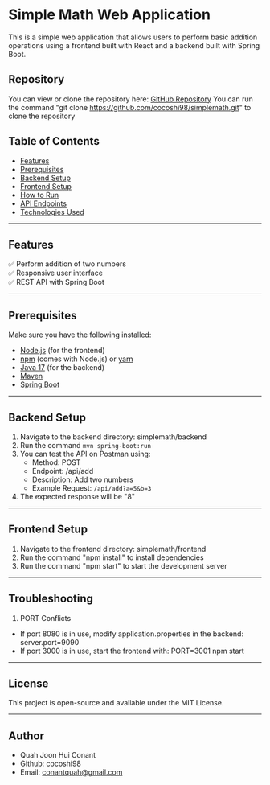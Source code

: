 # Simple Math Web Application

This is a simple web application that allows users to perform basic addition operations using a frontend built with React and a backend built with Spring Boot.

## Repository

You can view or clone the repository here: [GitHub Repository](https://github.com/cocoshi98/simplemath)
You can run the command "git clone https://github.com/cocoshi98/simplemath.git" to clone the repository

## **Table of Contents**
- [Features](#features)
- [Prerequisites](#prerequisites)
- [Backend Setup](#backend-setup)
- [Frontend Setup](#frontend-setup)
- [How to Run](#how-to-run)
- [API Endpoints](#api-endpoints)
- [Technologies Used](#technologies-used)

---

## **Features**
✅ Perform addition of two numbers  
✅ Responsive user interface  
✅ REST API with Spring Boot  

---

## **Prerequisites**
Make sure you have the following installed:

- [Node.js](https://nodejs.org/) (for the frontend)
- [npm](https://www.npmjs.com/) (comes with Node.js) or [yarn](https://yarnpkg.com/)
- [Java 17](https://adoptium.net/) (for the backend)
- [Maven](https://maven.apache.org/)
- [Spring Boot](https://spring.io/projects/spring-boot)

---

## **Backend Setup**
1. Navigate to the backend directory: simplemath/backend
2. Run the command `mvn spring-boot:run`
3. You can test the API on Postman using:
    - Method: POST
    - Endpoint: /api/add
    - Description: Add two numbers
    - Example Request: `/api/add?a=5&b=3`
4. The expected response will be "8"

---

## **Frontend Setup**
1. Navigate to the frontend directory: simplemath/frontend
2. Run the command "npm install" to install dependencies
3. Run the command "npm start" to start the development server

---

## **Troubleshooting**
1. PORT Conflicts
- If port 8080 is in use, modify application.properties in the backend: server.port=9090
- If port 3000 is in use, start the frontend with: PORT=3001 npm start

---

## **License**
This project is open-source and available under the MIT License.

---

## **Author**
- Quah Joon Hui Conant
- Github: cocoshi98
- Email: conantquah@gmail.com

